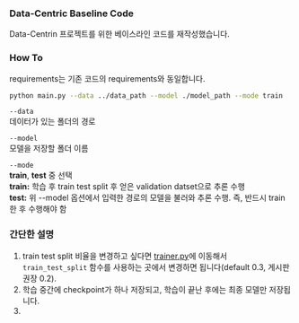 ### Data-Centric Baseline Code
Data-Centrin 프로젝트를 위한 베이스라인 코드를 재작성했습니다.  

### How To
requirements는 기존 코드의 requirements와 동일합니다.  
```bash
python main.py --data ../data_path --model ./model_path --mode train
```
`--data`  
데이터가 있는 폴더의 경로  

`--model`  
모델을 저장할 폴더 이름  

`--mode`  
**train**, **test** 중 선택  
**train:** 학습 후 train test split 후 얻은 validation datset으로 추론 수행  
**test:** 위 --model 옵션에서 입력한 경로의 모델을 불러와 추론 수행. 즉, 반드시 train한 후 수행해야 함  

### 간단한 설명
1. train test split 비율을 변경하고 싶다면 [trainer.py](./trainer.py)에 이동해서 `train_test_split` 함수를 사용하는 곳에서 변경하면 됩니다(default 0.3, 게시판 권장 0.2).  
2. 학습 중간에 checkpoint가 하나 저장되고, 학습이 끝난 후에는 최종 모델만 저장됩니다.  
3. 